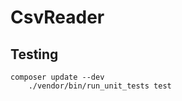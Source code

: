 CsvReader
=========

Testing
-------

    composer update --dev
		./vendor/bin/run_unit_tests test

[//]: # ( vim: set ts=2 et: )
